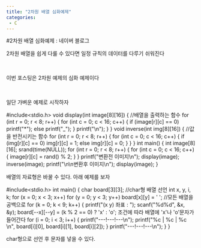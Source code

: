 ```yaml
---
title: "2차원 배열 심화예제"
categories:
 - C
---
```

#2차원 배열 심화예제 : 네이버 블로그
<div class="wrap_rabbit pcol2 _param(1) _postViewArea221554586394" id="post-view221554586394">
<!-- Rabbit HTML --><div class="se-viewer se-theme-default" lang="ko-KR">
<!-- SE_DOC_HEADER_END -->
<div class="se-main-container">
<div class="se-component se-text se-l-default" id="SE-8c1df3de-15b5-42aa-8649-de5d04fdb748">
<div class="se-component-content">
<div class="se-section se-section-text se-l-default">
<div class="se-module se-module-text"><!-- SE-TEXT { --><p class="se-text-paragraph se-text-paragraph-align-" id="SE-8daca1e0-7e17-4d5a-a1e8-1eb457b66965" style=""><span class="se-fs- se-ff-" id="SE-e2642a53-f02e-42b3-bda6-028c16c73020" style="">2차원 배열을 쉽게 다룰 수 있다면 일정 규칙의 데이터를 다루기 쉬워진다</span></p><!-- } SE-TEXT --><!-- SE-TEXT { --><p class="se-text-paragraph se-text-paragraph-align-" id="SE-6c55a673-9a0a-49e0-a0da-9c294546c571" style=""><span class="se-fs- se-ff-" id="SE-f4656fe8-7e09-4f82-8b57-fd385aa4d93c" style="">​</span></p><!-- } SE-TEXT --><!-- SE-TEXT { --><p class="se-text-paragraph se-text-paragraph-align-" id="SE-37f52d87-3cc9-45e3-979f-8035315a8749" style=""><span class="se-fs- se-ff-" id="SE-fac5204f-b8d3-47c3-bdc0-ec7a3bbd9238" style="">이번 포스팅은 2차원 예제의 심화 예제이다</span></p><!-- } SE-TEXT --><!-- SE-TEXT { --><p class="se-text-paragraph se-text-paragraph-align-" id="SE-34f647b8-26c7-4768-b1a1-48fc184cfff1" style=""><span class="se-fs- se-ff-" id="SE-264c5e6b-b550-4ad6-a528-895e6d75c48f" style="">​</span></p><!-- } SE-TEXT --><!-- SE-TEXT { --><p class="se-text-paragraph se-text-paragraph-align-" id="SE-e017d8c7-1874-4b2c-85c2-880ed9082751" style=""><span class="se-fs- se-ff-" id="SE-35534833-6760-46ee-a2a3-19d49fb7feb9" style="">일단 가벼운 예제로 시작하자</span></p><!-- } SE-TEXT --></div>
</div>
</div>
</div> <div class="se-component se-code se-l-default" id="SE-2a729b27-803f-4865-b333-7482241b9cfd">
<div class="se-component-content">
<div class="se-section se-section-code se-l-default">
<div class="se-module se-module-code se-fs-fs13">
<div class="se-code-source">
<div class="__se_code_view language-javascript">#include&lt;stdio.h&gt;
void display(int image[8][16]) { //배열을 출력하는 함수
	for (int r = 0; r &lt; 8; r++) {
		for (int c = 0; c &lt; 16; c++)
		{
			if (image[r][c] == 0)
				printf("*");
			else
				printf("_");
		}
		printf("\n");
	}
}
void inverse(int img[8][16]) { //값을 반전시키는 함수
	for (int r = 0; r &lt; 8; r++)
	{
		for (int c = 0; c &lt; 16; c++) {
			if (img[r][c] == 0)
				img[r][c] = 1;
			else
				img[r][c] = 0;
		}
	}
}
int main() {
	int image[8][16];
	srand(time(NULL));
	for (int r = 0; r &lt; 8; r++)
	{
		for (int c = 0; c &lt; 16; c++) {
			image[r][c] = rand() % 2;
		}
	}
	printf("변환전 이미지\n");
	display(image);
	inverse(image);
	printf("\n\n변환후 이미지\n");
	display(image);
}
</div>
</div>
</div>
</div>
</div>
<script class="__se_module_data" data-module='{"type":"v2_code", "id" : "SE-2a729b27-803f-4865-b333-7482241b9cfd"}' type="text/data"></script>
</div> <div class="se-component se-text se-l-default" id="SE-8f3794d6-13f5-4804-a140-271021d89814">
<div class="se-component-content">
<div class="se-section se-section-text se-l-default">
<div class="se-module se-module-text"><!-- SE-TEXT { --><p class="se-text-paragraph se-text-paragraph-align-" id="SE-e27a792a-f602-43f4-8be0-45b00232920c" style=""><span class="se-fs- se-ff-" id="SE-9f4db8f1-4cc9-42e6-8d35-eb697a36e33f" style="">배열의 자료형은 바꿀 수 있다. 아래 예제를 보자</span></p><!-- } SE-TEXT --></div>
</div>
</div>
</div> <div class="se-component se-code se-l-default" id="SE-0e1eda13-9540-4dd8-bb69-194dae62c676">
<div class="se-component-content">
<div class="se-section se-section-code se-l-default">
<div class="se-module se-module-code se-fs-fs13">
<div class="se-code-source">
<div class="__se_code_view language-javascript">#include&lt;stdio.h&gt;
int main() {
	char board[3][3]; //char형 배열 선언
	int x, y, i, k;
	for (x = 0; x &lt; 3; x++)
		for (y = 0; y &lt; 3; y++)
			board[x][y] = ' '; //모든 배열을 공백으로
	for (k = 0; k &lt; 9; k++)
	{
		printf("(x y) 좌표 : ");
		scanf("%d%d", &amp;x, &amp;y);
		board[--x][--y] = (k % 2 == 0) ? 'x' : 'o'; 조건에 따라 배열에 'x'나 'o'문자가 들어간다
		for (i = 0; i &lt; 3; i++)
		{
			printf("---!---!---\n");
			printf("%c  | %c | %c \n", board[i][0], board[i][1], board[i][2]);
		}
		printf("---!---!---\n");
	}
}
</div>
</div>
</div>
</div>
</div>
<script class="__se_module_data" data-module='{"type":"v2_code", "id" : "SE-0e1eda13-9540-4dd8-bb69-194dae62c676"}' type="text/data"></script>
</div> <div class="se-component se-text se-l-default" id="SE-01d90854-1dd8-4fe1-9cac-51f78b6f764b">
<div class="se-component-content">
<div class="se-section se-section-text se-l-default">
<div class="se-module se-module-text"><!-- SE-TEXT { --><p class="se-text-paragraph se-text-paragraph-align-" id="SE-8b0e4d03-47ce-4b3b-8de4-4164440ae8e0" style=""><span class="se-fs- se-ff-" id="SE-978ce273-0dbc-4a68-8efc-bffdbdda8075" style="">char형으로 선언 후 문자를 넣을 수 있다.</span></p><!-- } SE-TEXT --><!-- SE-TEXT { --><p class="se-text-paragraph se-text-paragraph-align-" id="SE-af239f3f-4da9-478c-a306-946252044c54" style=""><span class="se-fs- se-ff-" id="SE-895ca7b6-9a61-45ce-b694-36c8096f78c9" style="">​</span></p><!-- } SE-TEXT --><!-- SE-TEXT { --><p class="se-text-paragraph se-text-paragraph-align-" id="SE-14f7aa0e-492e-4708-8fdb-f3dc59508ec2" style=""><span class="se-fs- se-ff-" id="SE-ecc259e3-ef10-4b1b-8896-8ec747caf8c0" style="">​</span></p><!-- } SE-TEXT --></div>
</div>
</div>
</div> </div>
</div>
</div>